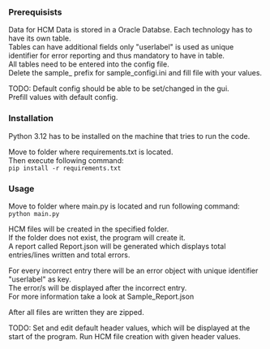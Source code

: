 ### Prerequisists
Data for HCM Data is stored in a Oracle Databse.
Each technology has to have its own table.  
Tables can have additional fields only "userlabel" is used as unique identifier for error reporting and thus mandatory to have in table.  
All tables need to be entered into the config file.  
Delete the sample_ prefix for sample_configi.ini and fill file with your values.  

TODO: Default config should be able to be set/changed in the gui.   
Prefill values with default config.  

### Installation
Python 3.12 has to be installed on the machine that tries to run the code.  

Move to folder where requirements.txt is located.   
Then execute following command:  
`pip install -r requirements.txt`



### Usage
Move to folder where main.py is located and run following command:  
`python main.py`

HCM files will be created in the specified folder.   
If the folder does not exist, the program will create it.  
A report called Report.json will be generated which displays total entries/lines written and total errors.  

For every incorrect entry there will be an error object with unique identifier "userlabel" as key.  
The error/s will be displayed after the incorrect entry.  
For more information take a look at Sample_Report.json

After all files are written they are zipped.

TODO: Set and edit default header values, which will be displayed at the start of the program.
Run HCM file creation with given header values.
